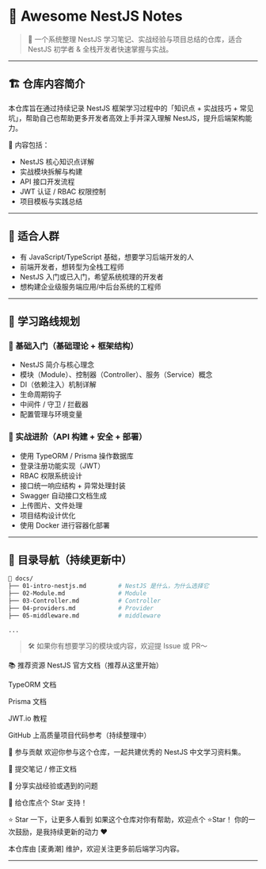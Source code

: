 # 📘 Awesome NestJS Notes

> 🧠 一个系统整理 NestJS 学习笔记、实战经验与项目总结的仓库，适合 NestJS 初学者 & 全栈开发者快速掌握与实战。

---

## 🏗️ 仓库内容简介

本仓库旨在通过持续记录 NestJS 框架学习过程中的「知识点 + 实战技巧 + 常见坑」，帮助自己也帮助更多开发者高效上手并深入理解 NestJS，提升后端架构能力。

🧩 内容包括：
- NestJS 核心知识点详解
- 实战模块拆解与构建
- API 接口开发流程
- JWT 认证 / RBAC 权限控制
- 项目模板与实践总结

---

## 🎯 适合人群

- 有 JavaScript/TypeScript 基础，想要学习后端开发的人
- 前端开发者，想转型为全栈工程师
- NestJS 入门或已入门，希望系统梳理的开发者
- 想构建企业级服务端应用/中后台系统的工程师

---

## 🧭 学习路线规划

### 📕 基础入门（基础理论 + 框架结构）

- NestJS 简介与核心理念
- 模块（Module）、控制器（Controller）、服务（Service）概念
- DI（依赖注入）机制详解
- 生命周期钩子
- 中间件 / 守卫 / 拦截器
- 配置管理与环境变量

### 🔧 实战进阶（API 构建 + 安全 + 部署）

- 使用 TypeORM / Prisma 操作数据库
- 登录注册功能实现（JWT）
- RBAC 权限系统设计
- 接口统一响应结构 + 异常处理封装
- Swagger 自动接口文档生成
- 上传图片、文件处理
- 项目结构设计优化
- 使用 Docker 进行容器化部署

---

## 📂 目录导航（持续更新中）

```bash
📁 docs/
├── 01-intro-nestjs.md         # NestJS 是什么，为什么选择它
├── 02-Module.md               # Module
├── 03-Controller.md           # Controller
├── 04-providers.md            # Provider
├── 05-middleware.md           # middleware

...

```

> 🛠 如果你有想要学习的模块或内容，欢迎提 Issue 或 PR～

📚 推荐资源
NestJS 官方文档（推荐从这里开始）

TypeORM 文档

Prisma 文档

JWT.io 教程

GitHub 上高质量项目代码参考（持续整理中）

🤝 参与贡献
欢迎你参与这个仓库，一起共建优秀的 NestJS 中文学习资料集。

🔧 提交笔记 / 修正文档

🧠 分享实战经验或遇到的问题

🌟 给仓库点个 Star 支持！

⭐ Star 一下，让更多人看到
如果这个仓库对你有帮助，欢迎点个 ⭐Star！
你的一次鼓励，是我持续更新的动力 ❤️

本仓库由 [麦勇潮] 维护，欢迎关注更多前后端学习内容。


---

